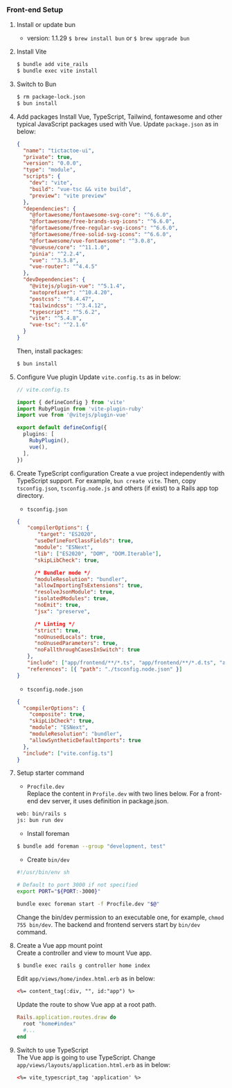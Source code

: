### Front-end Setup
1. Install or update bun
    - version: 1.1.29
    `$ brew install bun` or `$ brew upgrade bun`

2. Install Vite
    ```bash
    $ bundle add vite_rails
    $ bundle exec vite install
    ```

3. Switch to Bun
    ```bash
    $ rm package-lock.json
    $ bun install
    ```

4. Add packages
    Install Vue, TypeScript, Tailwind, fontawesome and other typical JavaScript packages used with Vue.
    Update `package.json` as in below:
    ```json
    {
      "name": "tictactoe-ui",
      "private": true,
      "version": "0.0.0",
      "type": "module",
      "scripts": {
        "dev": "vite",
        "build": "vue-tsc && vite build",
        "preview": "vite preview"
      },
      "dependencies": {
        "@fortawesome/fontawesome-svg-core": "^6.6.0",
        "@fortawesome/free-brands-svg-icons": "^6.6.0",
        "@fortawesome/free-regular-svg-icons": "^6.6.0",
        "@fortawesome/free-solid-svg-icons": "^6.6.0",
        "@fortawesome/vue-fontawesome": "^3.0.8",
        "@vueuse/core": "^11.1.0",
        "pinia": "^2.2.4",
        "vue": "^3.5.8",
        "vue-router": "^4.4.5"
      },
      "devDependencies": {
        "@vitejs/plugin-vue": "^5.1.4",
        "autoprefixer": "^10.4.20",
        "postcss": "^8.4.47",
        "tailwindcss": "^3.4.12",
        "typescript": "^5.6.2",
        "vite": "^5.4.8",
        "vue-tsc": "^2.1.6"
      }
    }
    ```
    Then, install packages:
    ```bash
    $ bun install
    ```

5. Configure Vue plugin
    Update `vite.config.ts` as in below:
    ```typescript
    // vite.config.ts

    import { defineConfig } from 'vite'
    import RubyPlugin from 'vite-plugin-ruby'
    import vue from '@vitejs/plugin-vue'

    export default defineConfig({
      plugins: [
        RubyPlugin(),
        vue(),
      ],
    })
    ```

6. Create TypeScript configuration
    Create a vue project independently with TypeScript support. For example, `bun create vite`.
    Then, copy `tsconfig.json`, `tsconfig.node.js` and others (if exist) to a Rails app top directory.

    - `tsconfig.json`
    ```json
    {
   　　"compilerOptions": {
   　　　　"target": "ES2020",
        　"useDefineForClassFields": true,
        　"module": "ESNext",
        　"lib": ["ES2020", "DOM", "DOM.Iterable"],
        　"skipLibCheck": true,

        　/* Bundler mode */
        　"moduleResolution": "bundler",
        　"allowImportingTsExtensions": true,
        　"resolveJsonModule": true,
        　"isolatedModules": true,
        　"noEmit": true,
        　"jsx": "preserve",

        　/* Linting */
        　"strict": true,
        　"noUnusedLocals": true,
        　"noUnusedParameters": true,
        　"noFallthroughCasesInSwitch": true
   　　},
   　　"include": ["app/frontend/**/*.ts", "app/frontend/**/*.d.ts", "app/frontend/**/*.tsx", "app/frontend/**/*.vue"],
   　　"references": [{ "path": "./tsconfig.node.json" }]
    }
    ```

    - `tsconfig.node.json`
    ```json
    {
      "compilerOptions": {
        "composite": true,
        "skipLibCheck": true,
        "module": "ESNext",
        "moduleResolution": "bundler",
        "allowSyntheticDefaultImports": true
      },
      "include": ["vite.config.ts"]
    }
    ```

7. Setup starter command
    - `Procfile.dev`\
       Replace the content in `Profile.dev` with two lines below. For a front-end dev server, it uses definition in
       package.json.
    ```bash
    web: bin/rails s
    js: bun run dev
    ```
   - Install foreman
   ```bash
   $ bundle add foreman --group "development, test"
   ```
   - Create `bin/dev`
    ```bash
    #!/usr/bin/env sh

    # Default to port 3000 if not specified
    export PORT="${PORT:-3000}"

    bundle exec foreman start -f Procfile.dev "$@"
    ```
    Change the bin/dev permission to an executable one, for example, `chmod 755 bin/dev`.
    The backend and frontend servers start by `bin/dev` command.


8. Create a Vue app mount point\
    Create a controller and view to mount Vue app.
    ```bash
    $ bundle exec rails g controller home index
    ```
    Edit `app/views/home/index.html.erb` as in below:
    ```html
    <%= content_tag(:div, "", id:"app") %>
    ```
    Update the route to show Vue app at a root path.
    ```ruby
    Rails.application.routes.draw do
      root "home#index"
      #...
    end
    ```

9. Switch to use TypeScript\
    The Vue app is going to use TypeScript. Change `app/views/layouts/application.html.erb` as in below:
    ```html
    <%= vite_typescript_tag 'application' %>
    ```

